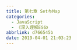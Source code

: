 ```yaml
---
title: 第七章 Set与Map
categories:
  - JavaScript
  - 《深入理解ES6》
abbrlink: d766545b
date: 2019-04-01 21:03:23
---
```


